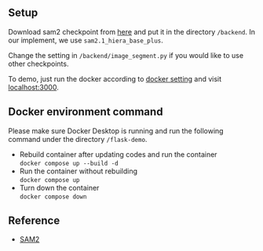 <!-- This is a [Next.js](https://nextjs.org/) project bootstrapped with [`create-next-app`](https://github.com/vercel/next.js/tree/canary/packages/create-next-app).

## Getting Started

First, run the development server:

```bash
npm run dev
# or
yarn dev
# or
pnpm dev
# or
bun dev
```

Open [http://localhost:3000](http://localhost:3000) with your browser to see the result.

You can start editing the page by modifying `app/page.tsx`. The page auto-updates as you edit the file.

This project uses [`next/font`](https://nextjs.org/docs/basic-features/font-optimization) to automatically optimize and load Inter, a custom Google Font.

## Learn More

To learn more about Next.js, take a look at the following resources:

- [Next.js Documentation](https://nextjs.org/docs) - learn about Next.js features and API.
- [Learn Next.js](https://nextjs.org/learn) - an interactive Next.js tutorial.

You can check out [the Next.js GitHub repository](https://github.com/vercel/next.js/) - your feedback and contributions are welcome!

## Deploy on Vercel

The easiest way to deploy your Next.js app is to use the [Vercel Platform](https://vercel.com/new?utm_medium=default-template&filter=next.js&utm_source=create-next-app&utm_campaign=create-next-app-readme) from the creators of Next.js.

Check out our [Next.js deployment documentation](https://nextjs.org/docs/deployment) for more details. -->
## Setup
Download sam2 checkpoint from [here](https://github.com/facebookresearch/sam2/tree/main?tab=readme-ov-file#model-description) and put it in the directory `/backend`. In our implement, we use `sam2.1_hiera_base_plus`. 

Change the setting in `/backend/image_segment.py` if you would like to use other checkpoints.

To demo, just run the docker according to [docker setting](#docker-environment-command) and visit [localhost:3000](localhost:3000).

## Docker environment command
Please make sure Docker Desktop is running and run the following command under the directory `/flask-demo`.
- Rebuild container after updating codes and run the container <br/>
    `docker compose up --build -d`
- Run the container without rebuilding <br/>
    `docker compose up`
- Turn down the container  <br/>
    `docker compose down`

## Reference
- [SAM2](https://github.com/facebookresearch/sam2/tree/main)
<!-- style transfer -->
